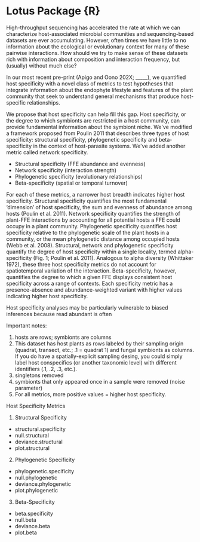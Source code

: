 # Lotus Package {R}

High-throughput sequencing has accelerated the rate at which we can characterize host-associated microbial communities and sequencing-based datasets are ever accumulating. However, often times we have little to no information about the ecological or evolutionary context for many of these pairwise interactions. How should we try to make sense of these datasets rich with information about composition and interaction frequency, but (usually) without much else? 

In our most recent pre-print (Apigo and Oono 202X; _____), we quantified host specificity with a novel class of metrics to test hypotheses that integrate information about the endophyte lifestyle and features of the plant community that seek to understand general mechanisms that produce host-specific relationships. 

We propose that host specificity can help fill this gap. Host specificity, or the degree to which symbionts are restricted in a host community, can provide fundamental information about the symbiont niche. We've modified a framework proposed from Poulin 2011 that describes three types of host specificity: structural specificity, phylogenetic specificity and beta-specificity in the context of host-parasite systems. We've added another metric called network specificity.

  + Structural specificity (FFE abundance and evenness)
  + Network specificity (interaction strength)
  + Phylogenetic specificity (evolutionary relationships)
  + Beta-specificity (spatial or temporal turnover)
  
For each of these metrics, a narrower host breadth indicates higher host specificity. Structural specificity quantifies the most fundamental ‘dimension’ of host specificity, the sum and evenness of abundance among hosts (Poulin et al. 2011). Network specificity quantifies the strength of plant-FFE interactions by accounting for all potential hosts a FFE could occupy in a plant community. Phylogenetic specificity quantifies host specificity relative to the phylogenetic scale of the plant hosts in a community, or the mean phylogenetic distance among occupied hosts (Webb et al. 2008). Structural, network and phylogenetic specificity quantify the degree of host specificity within a single locality, termed alpha-specificity (Fig. 1; Poulin et al. 2011). Analogous to alpha diversity (Whittaker 1972), these three host specificity metrics do not account for spatiotemporal variation of the interaction. Beta-specificity, however, quantifies the degree to which a given FFE displays consistent host specificity across a range of contexts. Each specificity metric has a presence-absence and abundance-weighted variant with higher values indicating higher host specificity. 

Host specificity analyses may be particularly vulnerable to biased inferences because read abundant is often 

Important notes:
1. hosts are rows; symbionts are columns
2. This dataset has host plants as rows labeled by their sampling origin (quadrat, transect, etc.; .1 = quadrat 1) and fungal symbionts as columns. If you do have a spatially-explicit sampling desing, you could simply label host conspecifics (or another taxonomic level) with different identifiers (.1, .2, .3, etc.). 
3. singletons removed
4. symbionts that only appeared once in a sample were removed (noise parameter) 
5. For all metrics, more positive values = higher host specificity. 

Host Specificity Metrics 
1. Structural Specificity
 + structural.specificity
 + null.structural
 + deviance.structural
 + plot.structural 

2. Phylogenetic Specificity
 + phylogenetic.specificity
 + null.phylogenetic
 + deviance.phylogenetic
 + plot.phylogenetic 

3. Beta-Specificity
 + beta.specificity
 + null.beta
 + deviance.beta
 + plot.beta 



 
 

